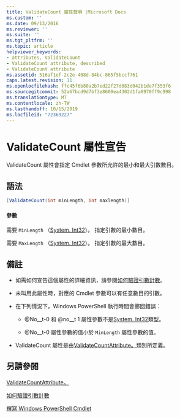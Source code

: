 ```yaml
---
title: ValidateCount 屬性聲明 |Microsoft Docs
ms.custom: ''
ms.date: 09/13/2016
ms.reviewer: ''
ms.suite: ''
ms.tgt_pltfrm: ''
ms.topic: article
helpviewer_keywords:
- attributes, ValidateCount
- ValidateCount attribute, described
- ValidateCount attribute
ms.assetid: 516af1ef-2c2e-408d-84bc-865f5bccf761
caps.latest.revision: 11
ms.openlocfilehash: ffc45f6b80a2b7ed22f27d083d042b1de7f353f6
ms.sourcegitcommit: 52a67bcd9d7bf3e8600ea4302d1fa8970ff9c998
ms.translationtype: MT
ms.contentlocale: zh-TW
ms.lasthandoff: 10/15/2019
ms.locfileid: "72369227"
---
```

# <a name="validatecount-attribute-declaration"></a>ValidateCount 屬性宣告

ValidateCount 屬性會指定 Cmdlet 參數所允許的最小和最大引數數目。

## <a name="syntax"></a>語法

```csharp
[ValidateCount(int minLength, int maxlength)]
```

#### <a name="parameters"></a>參數

需要 `MinLength` （[System. Int32][]）。 指定引數的最小數目。

需要 `MaxLength` （[System. Int32][]）。 指定引數的最大數目。

## <a name="remarks"></a>備註

- 如需如何宣告這個屬性的詳細資訊，請參閱[如何驗證引數計數][]。

- 未叫用此屬性時，對應的 Cmdlet 參數可以有任意數目的引數。

- 在下列情況下，Windows PowerShell 執行時間會擲回錯誤：

    - @No__t-0 和 @no__t 1 屬性參數不是[System. Int32][]類型。

    - @No__t-0 屬性參數的值小於 `MinLength` 屬性參數的值。

- ValidateCount 屬性是由[ValidateCountAttribute。][]類別所定義。

## <a name="see-also"></a>另請參閱

[ValidateCountAttribute。][]

[如何驗證引數計數][]

[撰寫 Windows PowerShell Cmdlet][]

[如何驗證引數計數]: how-to-validate-an-argument-count.md
[撰寫 Windows PowerShell Cmdlet]: writing-a-windows-powershell-cmdlet.md

[System. Int32]: /dotnet/api/System.Int32
[ValidateCountAttribute。]: /dotnet/api/System.Management.Automation.ValidateCountAttribute
